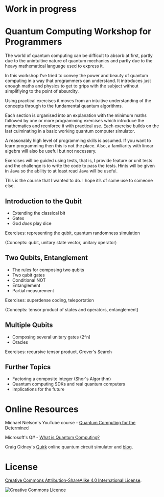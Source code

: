 # Work in progress

#
#
# Quantum Computing Workshop for Programmers

The world of quantum computing can be difficult to absorb at first, partly due to the unintuitive nature of quantum mechanics and partly due to the heavy mathematical language used to express it. 

In this workshop I’ve tried to convey the power and beauty of quantum computing in a way that programmers can understand. It introduces just enough maths and physics to get to grips with the subject without simplifiying to the point of absurdity.

Using practical exercises it moves from an intuitive understanding of the concepts through to the fundamental quantum algorithms.

Each section is organised into an explanation with the minimum maths followed by one or more programming exercises which introduce the mathematics and reenforce it with practical use. Each exercise builds on the last culminating in a basic working quantum computer simulator.

A reasonably high level of programming skills is assumed. If you want to learn programming then this is not the place. Also, a familiarity with linear algebra will also be useful but not necessary.

Exercises will be guided using tests, that is, I provide feature or unit tests and the challenge is to write the code to pass the tests. Hints will be given in Java so the ability to at least read Java will be useful.

This is the course that I wanted to do. I hope it’s of some use to someone else.


## Introduction to the Qubit

- Extending the classical bit
- Gates
- God *does* play dice

Exercises: representing the qubit, quantum randomness simulation

(Concepts: qubit, unitary state vector, unitary operator)

## Two Qubits, Entanglement

- The rules for composing two qubits
- Two qubit gates
- Conditional NOT
- Entanglement
- Partial measurement

Exercises: superdense coding, teleportation

(Concepts: tensor product of states and operators, entanglement)

## Multiple Qubits

- Composing several unitary gates (2^n)
- Oracles

Exercises: recursive tensor product, Grover's Search

## Further Topics

- Factoring a composite integer (Shor's Algorithm)
- Quantum computing SDKs and real quantum computers
- Implications for the future

# Online Resources

Michael Nielson's YouTube course - [Quantum Computing for the Determined](https://www.youtube.com/playlist?list=PL1826E60FD05B44E4)

Microsoft's Q# - [What is Quantum Computing?](https://docs.microsoft.com/en-us/quantum/quantum-concepts-1-intro?view=qsharp-preview)

Craig Gidney's [Quirk](http://algassert.com/quirk) online quantum circuit simulator and [blog](http://algassert.com/).

# License

[Creative Commons Attribution-ShareAlike 4.0 International License](http://creativecommons.org/licenses/by-sa/4.0/).

![Creative Commons Licence](https://i.creativecommons.org/l/by-sa/4.0/88x31.png)
